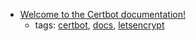 * [Welcome to the Certbot documentation! ](https://certbot.eff.org/docs/)
    * tags: [certbot](../tags/certbot.md), [docs](../tags/docs.md), [letsencrypt](../tags/letsencrypt.md)
